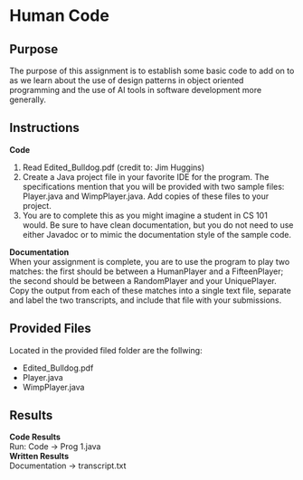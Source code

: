 # Human Code

## Purpose 
The purpose of this assignment is to establish some basic code to add on to as we learn about the use of design patterns in object oriented programming and the use of AI tools in software development more generally.

## Instructions 
**Code**  
1. Read Edited_Bulldog.pdf (credit to: Jim Huggins)
2. Create a Java project file in your favorite IDE for the program. The specifications mention that you will be provided with two sample files: Player.java and WimpPlayer.java. Add copies of these files to your project.
3. You are to complete this as you might imagine a student in CS 101 would. Be sure to have clean documentation, but you do not need to use either Javadoc or to mimic the documentation style of the sample code.  
  
**Documentation**  
When your assignment is complete, you are to use the program to play two matches: the first should be between a HumanPlayer and a FifteenPlayer; the second should be between a RandomPlayer and your UniquePlayer. Copy the output from each of these matches into a single text file, separate and label the two transcripts, and include that file with your submissions.

## Provided Files 
Located in the provided filed folder are the follwing:
- Edited_Bulldog.pdf 
- Player.java
- WimpPlayer.java

## Results
**Code Results**  
Run: Code -> Prog 1.java  
**Written Results**  
Documentation -> transcript.txt 

